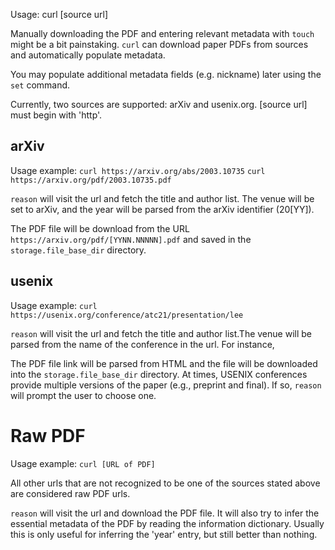 Usage: curl [source url]

Manually downloading the PDF and entering relevant metadata
with `touch` might be a bit painstaking. `curl` can download
paper PDFs from sources and automatically populate metadata.

You may populate additional metadata fields (e.g. nickname)
later using the `set` command.

Currently, two sources are supported: arXiv and usenix.org.
[source url] must begin with 'http'.

## arXiv

Usage example:
`curl https://arxiv.org/abs/2003.10735`
`curl https://arxiv.org/pdf/2003.10735.pdf`

`reason` will visit the url and fetch the title and author
list. The venue will be set to arXiv, and the year will be
parsed from the arXiv identifier (20[YY]).

The PDF file will be download from the URL
`https://arxiv.org/pdf/[YYNN.NNNNN].pdf` and saved in the
`storage.file_base_dir` directory.

## usenix

Usage example:
`curl https://usenix.org/conference/atc21/presentation/lee`

`reason` will visit the url and fetch the title and author
list.The venue will be parsed from the name of the conference
in the url. For instance, 

The PDF file link will be parsed from HTML and the file will
be downloaded into the `storage.file_base_dir` directory.
At times, USENIX conferences provide multiple versions of the
paper (e.g., preprint and final). If so, `reason` will prompt
the user to choose one.

# Raw PDF

Usage example:
`curl [URL of PDF]`

All other urls that are not recognized to be one of the sources
stated above are considered raw PDF urls.

`reason` will visit the url and download the PDF file. It will
also try to infer the essential metadata of the PDF by reading
the information dictionary. Usually this is only useful for
inferring the 'year' entry, but still better than nothing.
